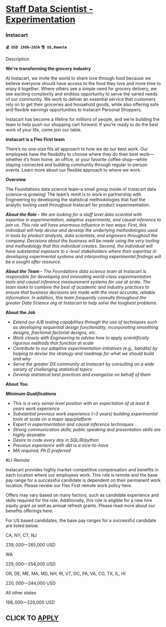 # [Staff Data Scientist - Experimentation](https://www.remotewlb.com/apply/staff-data-scientist-experimentation)  
### Instacart  
#### `💰 USD 198k~265k` `🌎 US,Remote`  

Description

**We're transforming the grocery industry**

At Instacart, we invite the world to share love through food because we believe everyone should have access to the food they love and more time to enjoy it together. Where others see a simple need for grocery delivery, we see exciting complexity and endless opportunity to serve the varied needs of our community. We work to deliver an essential service that customers rely on to get their groceries and household goods, while also offering safe and flexible earnings opportunities to Instacart Personal Shoppers.

Instacart has become a lifeline for millions of people, and we’re building the team to help push our shopping cart forward. If you’re ready to do the best work of your life, come join our table.

**Instacart is a Flex First team**

There’s no one-size fits all approach to how we do our best work. Our employees have the flexibility to choose where they do their best work—whether it’s from home, an office, or your favorite coffee shop—while staying connected and building community through regular in-person events. Learn more about our flexible approach to where we work.

 **Overview**

The Foundations data science team–a small group inside of Instacart data science–is growing! The team’s remit is to work in partnership with Engineering by developing the statistical methodologies that fuel the analytic tooling used throughout Instacart for product experimentation.

**_About the Role -_** _We are looking for a staff level data scientist with expertise in experimentation, adaptive experiments, and causal inference to join us. This role will have enormous influence in two ways: First, this individual will help devise and develop the underlying methodologies used in tools by product analysts, data scientists, and engineers throughout the company. Decisions about the business will be made using the very tooling and methodology that this individual creates. Second, the individual will have substantial exposure to c-level stakeholders where their expertise in developing experimental systems and interpreting experimental findings will be a sought after resource._

**_About the Team -_** _The Foundations data science team at Instacart is responsible for developing and innovating world-class experimentation tools and causal inference measurement systems for use at scale. The team looks to combine the best of academic and industry practices to ensure that business decisions are made with the most accurate, reliable information. In addition, this team frequently consults throughout the greater Data Science org at Instacart to help solve the toughest problems._

  
  

**About the Job**

  * _Extend our A/B testing capabilities through the use of techniques such as developing sequential design functionality, incorporating smoothing designs, fractional factorial designs, etc._
  * _Work closely with Engineering to advise how to apply scientifically rigorous methods that function at scale_
  * _Contribute to our adaptive experimentation initiatives (e.g., bandits) by helping to devise the strategy and roadmap for what we should build and why_
  * _Serve the greater DS community at Instacart by consulting on a wide variety of challenging statistical topics_
  * _Develop statistical best practices and evangelize on behalf of them_  
  

**About You**

**_Minimum Qualifications_**

  * _This is a very senior level position with an expectation of at least 8 years work experience_
  * _Substantial previous work experience (~3 years) building experimental tools at scale on a major app/platform_
  * _Expert in experimentation and causal inference techniques_
  * _Strong communication skills; public speaking and presentation skills are highly desirable_
  * _Desire to code every day in SQL/R/python_
  * _Previous experience with dbt is a nice-to-have_
  * _MA required, Ph.D preferred_

#LI-Remote

Instacart provides highly market-competitive compensation and benefits in each location where our employees work. This role is remote and the base pay range for a successful candidate is dependent on their permanent work location. Please review our Flex First remote work policy here.

Offers may vary based on many factors, such as candidate experience and skills required for the role. Additionally, this role is eligible for a new hire equity grant as well as annual refresh grants. Please read more about our benefits offerings here.  
  
For US based candidates, the base pay ranges for a successful candidate are listed below.

CA, NY, CT, NJ

$239,000—$265,000 USD

WA

$229,000—$254,000 USD

OR, DE, ME, MA, MD, NH, RI, VT, DC, PA, VA, CO, TX, IL, HI

$220,000—$244,000 USD

All other states

$198,000—$220,000 USD

  
## CLICK TO [APPLY](https://www.remotewlb.com/apply/staff-data-scientist-experimentation)


